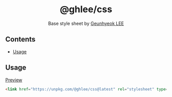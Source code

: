 <div align="center">

  # @ghlee/css

  Base style sheet by [Geunhyeok LEE](https://github.com/leegeunhyeok)

</div>

## Contents

- [Usage](#usage)

## Usage

[Preview](https://ghlee.vercel.app/packages/css/)

```html
<link href="https://unpkg.com/@ghlee/css@latest" rel="stylesheet" type="text/css">
```
